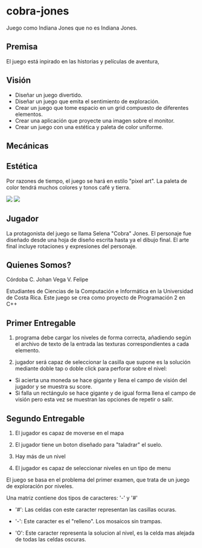 # cobra-jones
Juego como Indiana Jones que no es Indiana Jones.

## Premisa
El juego está inpirado en las historias y películas de aventura,  

## Visión
* Diseñar un juego divertido.
* Diseñar un juego que emita el sentimiento de exploración.
* Crear un juego que tome espacio en un grid compuesto de diferentes elementos.
* Crear una aplicación que proyecte una imagen sobre el monitor. 
* Crear un juego con una estética y paleta de color uniforme.

## Mecánicas

## Estética
Por razones de tiempo, el juego se hará en estilo "pixel art". La paleta de color tendrá muchos colores y tonos café y tierra.

![](https://i.imgur.com/ohQxtvh.png)
![](https://i.imgur.com/iXU70Kd.png)

## Jugador
La protagonista del juego se llama Selena "Cobra" Jones. El personaje fue diseñado desde una hoja de diseño escrita hasta ya el dibujo final. El arte final incluye rotaciones y expresiones del personaje.


## Quienes Somos?
Córdoba C. Johan 
Vega V. Felipe

Estudiantes de Ciencias de la Computación e Informática en la Universidad de Costa Rica.
Este juego se crea como proyecto de Programación 2 en C++

## Primer Entregable
1. programa debe cargar los niveles de forma correcta, añadiendo según el archivo de texto de la entrada las texturas correspondientes a cada elemento.

2. jugador será capaz de seleccionar la casilla que supone es la solución mediante doble tap o doble click para perforar sobre el nivel:
* Si acierta una moneda se hace gigante y llena el campo de visión del jugador y se muestra su score.
*  Si falla un rectángulo se hace gigante y de igual forma llena el campo de visión pero esta vez se muestran las opciones de repetir o salir.
  
## Segundo Entregable

1. El jugador es capaz de moverse en el mapa

2. El jugador tiene un boton diseñado para "taladrar" el suelo. 

3. Hay más de un nivel

4. El jugador es capaz de seleccionar niveles en un tipo de menu


El juego se basa en el problema del primer examen, que trata de un juego de exploración por niveles.

Una matriz contiene dos tipos de caracteres: '-' y '#'

* '#': Las celdas con este caracter representan las casillas ocuras. 

* '-': Este caracter es el "relleno". Los mosaicos sin trampas.

* 'O': Este caracter representa la solucion al nivel, es la celda mas alejada de todas las celdas oscuras.
